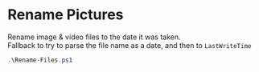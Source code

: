 Rename Pictures
===============

Rename image & video files to the date it was taken.  
Fallback to try to parse the file name as a date, and then to `LastWriteTime`

```ps1
.\Rename-Files.ps1
```

